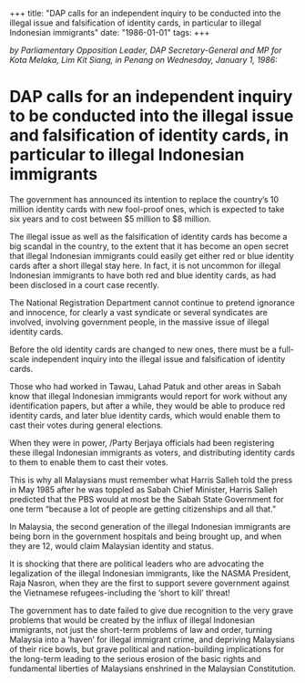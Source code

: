 +++ 
title: "DAP calls for an independent inquiry to be conducted into the illegal issue and falsification of identity cards, in particular to illegal Indonesian immigrants"
date: "1986-01-01"
tags:
+++

_by Parliamentary Opposition Leader, DAP Secretary-General and MP for Kota Melaka, Lim Kit Siang, in Penang on Wednesday, January 1, 1986:_

# DAP calls for an independent inquiry to be conducted into the illegal issue and falsification of identity cards, in particular to illegal Indonesian immigrants

The government has announced its intention to replace the country’s 10 million identity cards with new fool-proof ones, which is expected to take six years and to cost between $5 million to $8 million.</u>

The illegal issue as well as the falsification of identity cards has become a big scandal in the country, to the extent that it has become an open secret that illegal Indonesian immigrants could easily get either red or blue identity cards after a short illegal stay here. In fact, it is not uncommon for illegal Indonesian immigrants to have both red and blue identity cards, as had been disclosed in a court case recently.

The National Registration Department cannot continue to pretend ignorance and innocence, for clearly a vast syndicate or several syndicates are involved, involving government people, in the massive issue of illegal identity cards.

Before the old identity cards are changed to new ones, there must be a full-scale independent inquiry into the illegal issue and falsification of identity cards.

Those who had worked in Tawau, Lahad Patuk and other areas in Sabah know that illegal Indonesian immigrants would report for work without any identification papers, but after a while, they would be able to produce red identity cards, and later blue identity cards, which would enable them to cast their votes during general elections.

When they were in power, /Party Berjaya officials had been registering these illegal Indonesian immigrants as voters, and distributing identity cards to them to enable them to cast their votes.

This is why all Malaysians must remember what Harris Salleh told the press in May 1985 after he was toppled as Sabah Chief Minister, Harris Salleh predicted that the PBS would at most be the Sabah State Government for one term “because a lot of people are getting citizenships and all that.”

In Malaysia, the second generation of the illegal Indonesian immigrants are being born in the government hospitals and being brought up, and when they are 12, would claim Malaysian identity and status.

It is shocking that there are political leaders who are advocating the legalization of the illegal Indonesian immigrants, like the NASMA President, Raja Nasron, when they are the first to support severe government against the Vietnamese refugees-including the ‘short to kill’ threat!

The government has to date failed to give due recognition to the very grave problems that would be created by the influx of illegal Indonesian immigrants, not just the short-term problems of law and order, turning Malaysia into a ‘haven’ for illegal immigrant crime, and depriving Malaysians of their rice bowls, but grave political and nation-building implications for the long-term leading to the serious erosion of the basic rights and fundamental liberties of Malaysians enshrined in the Malaysian Constitution.  
 
